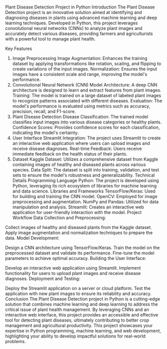 # 
Plant Disease Detection Project in Python
Introduction
The Plant Disease Detection project is an innovative solution aimed at identifying and diagnosing diseases in plants using advanced machine learning and deep learning techniques. Developed in Python, this project leverages convolutional neural networks (CNNs) to analyze plant images and accurately detect various diseases, providing farmers and agriculturists with a powerful tool to manage plant health.

Key Features
1. Image Preprocessing
Image Augmentation: Enhances the training dataset by applying transformations like rotation, scaling, and flipping to create variations of the input images.
Normalization: Ensures the input images have a consistent scale and range, improving the model's performance.
2. Convolutional Neural Network (CNN)
Model Architecture: A deep CNN architecture is designed to learn and extract features from plant images.
Training: The model is trained on a large dataset of labeled plant images to recognize patterns associated with different diseases.
Evaluation: The model's performance is evaluated using metrics such as accuracy, precision, recall, and F1-score.
3. Plant Disease Detection
Disease Classification: The trained model classifies input images into various disease categories or healthy plants.
Confidence Scores: Provides confidence scores for each classification, indicating the model's certainty.
4. User Interface
Streamlit Integration: The project uses Streamlit to create an interactive web application where users can upload images and receive disease diagnoses.
Real-time Feedback: Users receive immediate feedback on the health status of their plants.
5. Dataset
Kaggle Dataset: Utilizes a comprehensive dataset from Kaggle containing images of healthy and diseased plants across various species.
Data Split: The dataset is split into training, validation, and test sets to ensure the model's robustness and generalizability.
Technical Details
Programming Language
Python: The project is developed using Python, leveraging its rich ecosystem of libraries for machine learning and data science.
Libraries and Frameworks
TensorFlow/Keras: Used for building and training the CNN model.
OpenCV: Employed for image preprocessing and augmentation.
NumPy and Pandas: Utilized for data manipulation and analysis.
Streamlit: Creates an interactive web application for user-friendly interaction with the model.
Project Workflow
Data Collection and Preprocessing:

Collect images of healthy and diseased plants from the Kaggle dataset.
Apply image augmentation and normalization techniques to prepare the data.
Model Development:

Design a CNN architecture using TensorFlow/Keras.
Train the model on the preprocessed dataset and validate its performance.
Fine-tune the model parameters to achieve optimal accuracy.
Building the User Interface:

Develop an interactive web application using Streamlit.
Implement functionality for users to upload plant images and receive disease diagnoses.
Deployment and Testing:

Deploy the Streamlit application on a server or cloud platform.
Test the application with new plant images to ensure its reliability and accuracy.
Conclusion
The Plant Disease Detection project in Python is a cutting-edge solution that combines machine learning and deep learning to address the critical issue of plant health management. By leveraging CNNs and an interactive web interface, this project provides an accessible and effective tool for detecting plant diseases, ultimately contributing to better crop management and agricultural productivity. This project showcases your expertise in Python programming, machine learning, and web development, highlighting your ability to develop impactful solutions for real-world problems.
